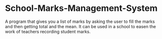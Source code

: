 # School-Marks-Management-System
A program that gives you a list of marks  by asking the user to fill the marks and then getting total and the mean. It can be used in a school to easen the work of teachers recording student marks. 
